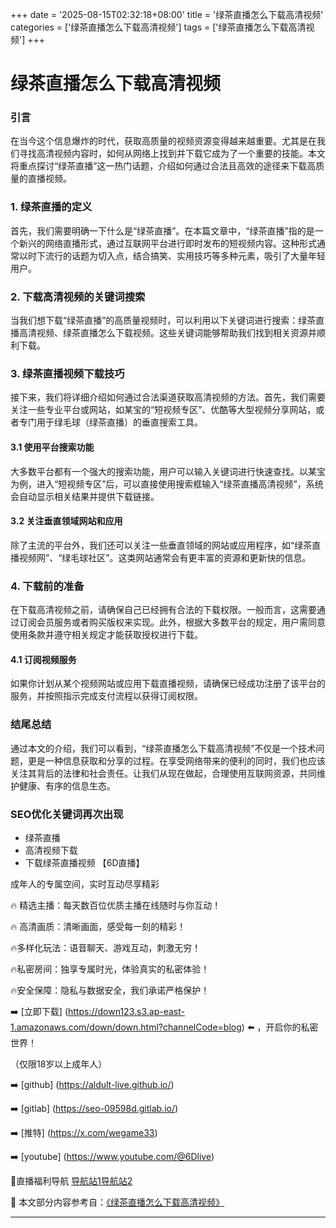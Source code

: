+++
date = '2025-08-15T02:32:18+08:00'
title = '绿茶直播怎么下载高清视频'
categories = ['绿茶直播怎么下载高清视频']
tags = ['绿茶直播怎么下载高清视频']
+++

# 绿茶直播怎么下载高清视频

### 引言

在当今这个信息爆炸的时代，获取高质量的视频资源变得越来越重要。尤其是在我们寻找高清视频内容时，如何从网络上找到并下载它成为了一个重要的技能。本文将重点探讨“绿茶直播”这一热门话题，介绍如何通过合法且高效的途径来下载高质量的直播视频。

### 1. 绿茶直播的定义

首先，我们需要明确一下什么是“绿茶直播”。在本篇文章中，“绿茶直播”指的是一个新兴的网络直播形式，通过互联网平台进行即时发布的短视频内容。这种形式通常以时下流行的话题为切入点，结合搞笑、实用技巧等多种元素，吸引了大量年轻用户。

### 2. 下载高清视频的关键词搜索

当我们想下载“绿茶直播”的高质量视频时，可以利用以下关键词进行搜索：绿茶直播高清视频、绿茶直播怎么下载视频。这些关键词能够帮助我们找到相关资源并顺利下载。

### 3. 绿茶直播视频下载技巧

接下来，我们将详细介绍如何通过合法渠道获取高清视频的方法。首先，我们需要关注一些专业平台或网站，如某宝的“短视频专区”、优酷等大型视频分享网站，或者专门用于绿毛球（绿茶直播）的垂直搜索工具。

#### 3.1 使用平台搜索功能

大多数平台都有一个强大的搜索功能，用户可以输入关键词进行快速查找。以某宝为例，进入“短视频专区”后，可以直接使用搜索框输入“绿茶直播高清视频”，系统会自动显示相关结果并提供下载链接。

#### 3.2 关注垂直领域网站和应用

除了主流的平台外，我们还可以关注一些垂直领域的网站或应用程序，如“绿茶直播视频网”、“绿毛球社区”。这类网站通常会有更丰富的资源和更新快的信息。

### 4. 下载前的准备

在下载高清视频之前，请确保自己已经拥有合法的下载权限。一般而言，这需要通过订阅会员服务或者购买版权来实现。此外，根据大多数平台的规定，用户需同意使用条款并遵守相关规定才能获取授权进行下载。

#### 4.1 订阅视频服务

如果你计划从某个视频网站或应用下载直播视频，请确保已经成功注册了该平台的服务，并按照指示完成支付流程以获得订阅权限。

### 结尾总结

通过本文的介绍，我们可以看到，“绿茶直播怎么下载高清视频”不仅是一个技术问题，更是一种信息获取和分享的过程。在享受网络带来的便利的同时，我们也应该关注其背后的法律和社会责任。让我们从现在做起，合理使用互联网资源，共同维护健康、有序的信息生态。

### SEO优化关键词再次出现

- 绿茶直播
- 高清视频下载
- 下载绿茶直播视频
【6D直播】

 成年人的专属空间，实时互动尽享精彩

🔥 精选主播：每天数百位优质主播在线随时与你互动！

🔥 高清画质：清晰画面，感受每一刻的精彩！

🔥多样化玩法：语音聊天、游戏互动，刺激无穷！

🔥私密房间：独享专属时光，体验真实的私密体验！

🔥安全保障：隐私与数据安全，我们承诺严格保护！

➡️ [立即下载] (https://down123.s3.ap-east-1.amazonaws.com/down/down.html?channelCode=blog) ⬅️ ，开启你的私密世界！

 （仅限18岁以上成年人）

➡️ [github] (https://aldult-live.github.io/)

➡️ [gitlab] (https://seo-09598d.gitlab.io/)

➡️ [推特] (https://x.com/wegame33)

➡️ [youtube] (https://www.youtube.com/@6Dlive)

🔞直播福利导航   [导航站1](https://webstack-86085a.gitlab.io/)[导航站2](https://onlygit123-2.github.io/)

📘 本文部分内容参考自：[《绿茶直播怎么下载高清视频》](https://webstack-hugo-19.pages.dev/)

---
